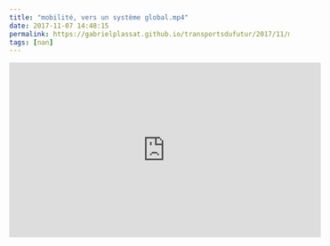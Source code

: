```yaml
---
title: "mobilité, vers un système global.mp4"
date: 2017-11-07 14:48:15
permalink: https://gabrielplassat.github.io/transportsdufutur/2017/11/mobilite-vers-un-systeme-global-mp4.html
tags: [nan]
---
```


<iframe width="560" height="315" src="https://www.youtube.com/embed/_Ac9yIic6Gk" frameborder="0" allowfullscreen></iframe>
